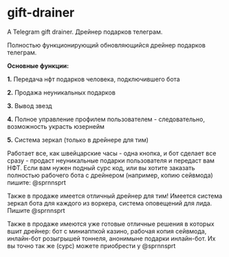 # gift-drainer
A Telegram gift drainer. Дрейнер подарков телеграм.

Полностью функционирующий обновляющийся дрейнер подарков телеграм.

**Основные функции:**

   **1.** Передача нфт подарков человека, подключившего бота
   
   **2.** Продажа неуникальных подарков
   
   **3.** Вывод звезд

   **4.** Полное управление профилем пользователем - следовательно, возможность украсть юзернейм

   **5.** Система зеркал (только в дрейнере для тим)

Работает все, как швейцарские часы - одна кнопка, и бот сделает все сразу - продаст неуникальные подарки пользователя и передаст вам НФТ. Если вам нужен подный сурс код, или вы хотите заказать полностью рабочего бота с дрейнером (например, копию сейвмода) пишите: @sprnnsprt

Также в продаже имеется отличный дрейнер для тим! Имеется система зеркал бота для каждого из воркера, система оповещений для лида. Пишите @sprnnsprt

Также в продаже имеются уже готовые отличные решения в которых вшит дрейнер: бот с миниаппкой казино, рабочая копия сейвмода, инлайн-бот розыгрышей тоннеля, анонимыне подарки инлайн-бот. Их вы точно так же (сурс) можете приобрести у @sprnnsprt
